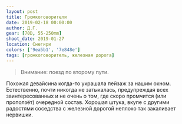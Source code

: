 ```yaml
---
layout: post
title: Громкоговорители
date: 2019-02-18 00:00:00
author: Д.Г.
gear: [70D, 55-250mm]
shoot_date: 2019-01-27
location: Снегири
colors: ['9ea5b1', '7e848e']
tags: [громкоговоритель, железная дорога]
---
```

> Внимание: поезд по второму пути.

Похожая девайсина когда-то украшала пейзаж за нашим окном. Естественно, почти никогда не затыкалась, предупреждая 
всех заинтересованных и не очень о том, где скоро промчится (или проползёт) очередной состав. Хорошая штука, вкупе с другими 
радостями соседства с железной дорогой неплохо так закаливает нервишки.
